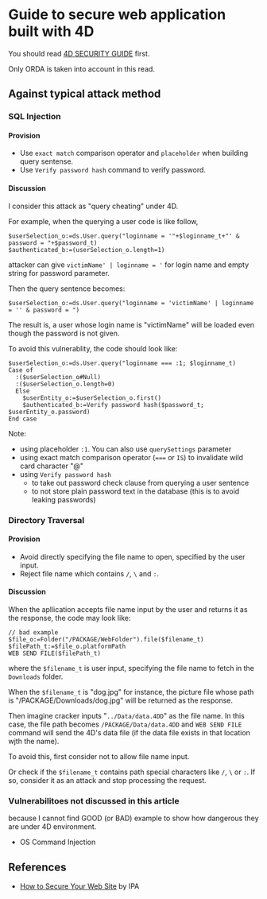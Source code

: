 # Guide to secure web application built with 4D

You should read [4D SECURITY GUIDE](https://blog.4d.com/4d-security-guide/) first.

Only ORDA is taken into account in this read.

## Against typical attack method

### SQL Injection

#### Provision

- Use `exact match` comparison operator and `placeholder` when building query sentense.
- Use `Verify password hash` command to verify password.

#### Discussion

I consider this attack as "query cheating" under 4D.

For example, when the querying a user code is like follow,
```4D
$userSelection_o:=ds.User.query("loginname = '"+$loginname_t+"' & password = "+$password_t)
$authenticated_b:=(userSelection_o.length=1)
```

attacker can give `victimName' | loginname = '` for login name and empty string for password parameter.

Then the query sentence becomes:

```4D
$userSelection_o:=ds.User.query("loginname = 'victimName' | loginname = '' & password = ")
```

The result is, a user whose login name is "victimName" will be loaded even though the password is not given.

To avoid this vulnerablity, the code should look like:

```4D
$userSelection_o:=ds.User.query("loginname === :1; $loginname_t)
Case of
  :($userSelection_o#Null)
  :($userSelection_o.length=0)
  Else
    $userEntity_o:=$userSelection_o.first()
    $authenticated_b:=Verify password hash($password_t; $userEntity_o.password)
End case
```

Note:
- using placeholder `:1`. You can also use `querySettings` parameter
- using exact match comparison operator (`===` or `IS`) to invalidate wild card character "@"
- using `Verify password hash`
  - to take out password check clause from querying a user sentence
  - to not store plain password text in the database (this is to avoid leaking passwords)

### Directory Traversal

#### Provision

- Avoid directly specifying the file name to open, specified by the user input.
- Reject file name which contains `/`, `\` and `:`.

#### Discussion

When the apllication accepts file name input by the user and returns it as the response, the code may look like:

```4D
// bad example
$file_o:=Folder("/PACKAGE/WebFolder").file($filename_t)
$filePath_t:=$file_o.platformPath
WEB SEND FILE($filePath_t)
```

where the `$filename_t` is user input, specifying the file name to fetch in the `Downloads` folder.

When the `$filename_t` is "dog.jpg" for instance, the picture file whose path is "/PACKAGE/Downloads/dog.jpg" will be returned as the response.

Then imagine cracker inputs "`../Data/data.4DD`" as the file name. In this case, the file path becomes `/PACKAGE/Data/data.4DD` and `WEB SEND FILE` command will send the 4D's data file (if the data file exists in that location wjth the name).

To avoid this, first consider not to allow file name input.

Or check if the `$filename_t` contains path special characters like `/`, `\` or `:`. If so, consider it as an attack and stop processing the request.

### Vulnerabilitoes not discussed in this article

because I cannot find GOOD (or BAD) example to show how dangerous they are under 4D environment.

- OS Command Injection

## References

- [How to Secure Your Web Site](https://www.ipa.go.jp/security/vuln/websecurity.html) by IPA
